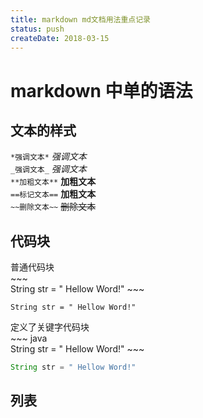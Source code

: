 ```yaml
---
title: markdown md文档用法重点记录
status: push
createDate: 2018-03-15
---
```

# markdown 中单的语法
## 文本的样式
`*强调文本*` *强调文本* <br>
`_强调文本_` _强调文本_ <br>
`**加粗文本**` __加粗文本__ <br>
`==标记文本==` __加粗文本__ <br>
`~~删除文本~~` ~~删除文本~~ <br>

## 代码块
普通代码块<br>
\~\~\~ <br>
String str = " Hellow Word!"
 \~\~\~ <br>

~~~
String str = " Hellow Word!"
~~~
定义了关键字代码块  <br>
\~\~\~  java   <br>
String str = " Hellow Word!"
\~\~\~ <br>
~~~ java  
String str = " Hellow Word!"
~~~
## 列表


